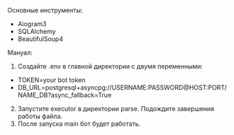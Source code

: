 Основные инструменты:
* Aiogram3
* SQLAlchemy
* BeautifulSoup4

Мануал:

1) Создайте .env в главной директории с двумя переменными:
* TOKEN=your bot token
* DB_URL=postgresql+asyncpg://USERNAME:PASSWORD@HOST:PORT/NAME_DB?async_fallback=True
2) Запустите executor в директории parse. Подождите завершения работы файла.
3) После запуска main бот будет работать.
